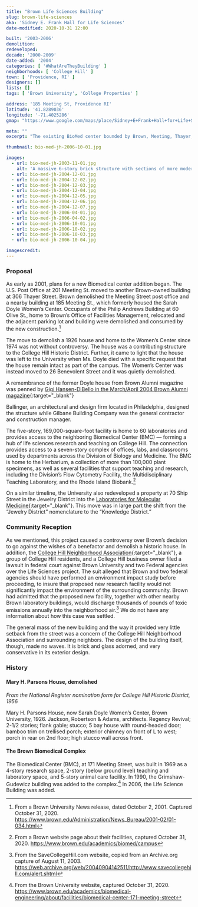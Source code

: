 ```yaml
---
title: "Brown Life Sciences Building"
slug: brown-life-sciences
aka: 'Sidney E. Frank Hall for Life Sciences'
date-modified: 2020-10-31 12:00

built: '2003-2006'
demolition:
redeveloped:
decade: '2000-2009'
date-added: '2004'
categories: [ '#WhatAreTheyBuilding' ]
neighborhoods: [ 'College Hill' ]
town: [ 'Providence, RI' ]
designers: []
lists: []
tags: [ 'Brown University', 'College Properties' ]

address: '185 Meeting St, Providence RI'
latitude: '41.8289036'
longitude: '-71.4025286'
gmap: "https://www.google.com/maps/place/Sidney+E+Frank+Hall+for+Life+Sciences/@41.8289036,-71.4025286,15z/data=!4m5!3m4!1s0x0:0x66a9b123f315dfd1!8m2!3d41.8289036!4d-71.4025286"

meta: ""
excerpt: "The existing BioMed center bounded by Brown, Meeting, Thayer, and Olive Streets got a $95m addition for a new Biomedical Research center"

thumbnail: bio-med-jh-2006-10-01.jpg

images:
  - url: bio-med-jh-2003-11-01.jpg
    alt: 'A massive 6-story brick structure with sections of more modern glass puncturing its heavy mass. The building wraps around and connects to older structures around it and features a ground-level walkway thrugh the center of it connecting it to the main campus green.'
  - url: bio-med-jh-2004-12-01.jpg
  - url: bio-med-jh-2004-12-02.jpg
  - url: bio-med-jh-2004-12-03.jpg
  - url: bio-med-jh-2004-12-04.jpg
  - url: bio-med-jh-2004-12-05.jpg
  - url: bio-med-jh-2004-12-06.jpg
  - url: bio-med-jh-2004-12-07.jpg
  - url: bio-med-jh-2006-04-01.jpg
  - url: bio-med-jh-2006-04-02.jpg
  - url: bio-med-jh-2006-10-01.jpg
  - url: bio-med-jh-2006-10-02.jpg
  - url: bio-med-jh-2006-10-03.jpg
  - url: bio-med-jh-2006-10-04.jpg

imagescredit:
---
```


### Proposal

As early as 2001, plans for a new Biomedical center addition began. The U.S. Post Office at 201 Meeting St. moved to another Brown-owned building at 306 Thayer Street. Brown demolished the Meeting Street post office and a nearby building at 185 Meeting St., which formerly housed the Sarah Doyle Women’s Center. Occupants of the Philip Andrews Building at 60 Olive St., home to Brown’s Office of Facilities Management, relocated and the adjacent parking lot and building were demolished and consumed by the new construction.[^1] 

[^1]: From a Brown University News release, dated October 2, 2001. Captured October 31, 2020. https://www.brown.edu/Administration/News_Bureau/2001-02/01-034.html

The move to demolish a 1926 house and home to the Women’s Center since 1974 was not without controversy. The house was a contributing structure to the College Hill Historic District. Further, it came to light that the house was left to the University when Ms. Doyle died with a specific request that the house remain intact as part of the campus. The Women’s Center was instead moved to 26 Benevolent Street and it was quietly demolished. 

A remembrance of the former Doyle house from Brown Alumni magazine was penned by [Gigi Hansen-DiBello in the March/April 2004 Brown Alumni magazine](//www.brownalumnimagazine.com/articles/2007-06-15/good-bye-to-all-that){:target="_blank"}

Ballinger, an architectural and design firm located in Philadelphia, designed the structure while Gilbane Building Company was the general contractor and construction manager.

The five-story, 169,000-square-foot facility is home to 60 laboratories and provides access to the neighboring Biomedical Center (BMC) — forming a hub of life sciences research and teaching on College Hill. The connection provides access to a seven-story complex of offices, labs, and classrooms used by departments across the Division of Biology and Medicine. The BMC is home to the Herbarium, a collection of more than 100,000 plant specimens, as well as several facilities that support teaching and research, including the Division’s Flow Cytometry Facility, the Multidisciplinary Teaching Laboratory, and the Rhode Island Biobank.[^2]

[^2]: From a Brown website page about their facilities, captured October 31, 2020. https://www.brown.edu/academics/biomed/campus

On a similar timeline, the University also redeveloped a property at 70 Ship Street in the Jewelry District into the [Laboratories for Molecular Medicine](//www.brown.edu/academics/biomedical-engineering/about/facilities/laboratories-molecular-medicine-70-ship-street){:target="_blank"}. This move was in large part the shift from the “Jewelry District” nomenclature to the “Knowledge District.”


### Community Reception

As we mentioned, this project caused a controversy over Brown’s decision to go against the wishes of a benefactor and demolish a historic house. In addition, the [College Hill Neighborhood Association](//www.chnaprovidence.org){:target="_blank"}, a group of College Hill residents, and a College Hill business owner filed a lawsuit in federal court against Brown University and two Federal agencies over the Life Sciences project. The suit alleged that Brown and two federal agencies should have performed an environment impact study before proceeding, to insure that proposed new research facility would not significantly impact the environment of the surrounding community. Brown had admitted that the proposed new facility, together with other nearby Brown laboratory buildings, would discharge thousands of pounds of toxic emissions annually into the neighborhood air.[^3] We do not have any information about how this case was settled.

[^3]: From the SaveCollegeHill.com website, copied from an Archive.org capture of August 11, 2003. https://web.archive.org/web/20040904142511/http://www.savecollegehill.com/alert.shtml

The general mass of the new building and the way it provided very little setback from the street was a concern of the College Hill Neighborhood Association and surrounding neighbors. The design of the building itself, though, made no waves. It is brick and glass adorned, and very conservative in its exterior design. 


### History

#### Mary H. Parsons House, demolished

_From the National Register nomination form for College Hill Historic District, 1956_

Mary H. Parsons House, now Sarah Doyle Women’s Center, Brown University, 1926. Jackson, Robertson & Adams, architects. Regency Revival; 2-1/2 stories; flank gable; stucco; 5 bay house with round-headed door; bamboo trim on trellised porch; exterior chimney on front of L to west; porch in rear on 2nd floor; high stucco wall across front.

#### The Brown Biomedical Complex

The Biomedical Center (BMC), at 171 Meeting Street, was built in 1969 as a 4-story research space, 2-story (below ground level) teaching and laboratory space, and 5-story animal care facility. In 1990, the Grimshaw-Gudewicz building was added to the complex.[^4] In 2006, the Life Science Building was added. 

[^4]: From the Brown University website, captured October 31, 2020. https://www.brown.edu/academics/biomedical-engineering/about/facilities/biomedical-center-171-meeting-street
